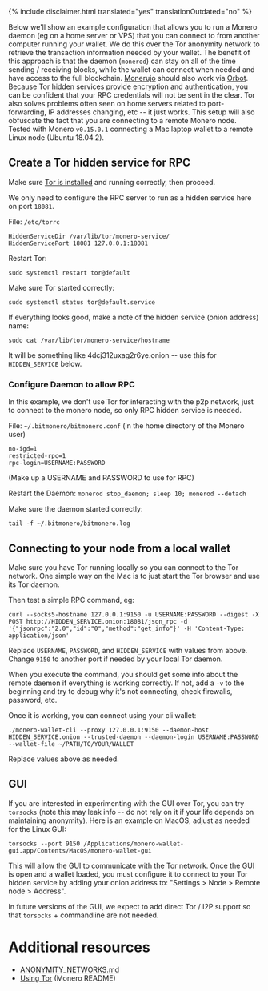 {% include disclaimer.html translated="yes" translationOutdated="no" %}

Below we'll show an example configuration that allows you to run a Monero daemon (eg on a home server or VPS) that you can connect to from another computer running your wallet.  We do this over the Tor anonymity network to retrieve the transaction information needed by your wallet.  The benefit of this approach is that the daemon (`monerod`) can stay on all of the time sending / receiving blocks, while the wallet can connect when needed and have access to the full blockchain. [Monerujo](https://www.monerujo.io/) should also work via [Orbot](https://guardianproject.info/apps/org.torproject.android/).  Because Tor hidden services provide encryption and authentication, you can be confident that your RPC credentials will not be sent in the clear.  Tor also solves problems often seen on home servers related to port-forwarding, IP addresses changing, etc -- it just works.  This setup will also obfuscate the fact that you are connecting to a remote Monero node. Tested with Monero `v0.15.0.1` connecting a Mac laptop wallet to a remote Linux node (Ubuntu 18.04.2).

## Create a Tor hidden service for RPC

Make sure [Tor is installed](https://community.torproject.org/relay/setup/bridge/debian-ubuntu/) and running correctly, then proceed.

We only need to configure the RPC server to run as a hidden service here on port `18081`.

File: `/etc/torrc`

```
HiddenServiceDir /var/lib/tor/monero-service/
HiddenServicePort 18081 127.0.0.1:18081
```
Restart Tor:
```
sudo systemctl restart tor@default
```

Make sure Tor started correctly:
```
sudo systemctl status tor@default.service
```

If everything looks good, make a note of the hidden service (onion address) name:
```
sudo cat /var/lib/tor/monero-service/hostname
```
It will be something like 4dcj312uxag2r6ye.onion -- use this for `HIDDEN_SERVICE` below.

### Configure Daemon to allow RPC

In this example, we don't use Tor for interacting with the p2p network, just to connect to the monero node, so only RPC hidden service is needed.

File: `~/.bitmonero/bitmonero.conf` (in the home directory of the Monero user)

```
no-igd=1
restricted-rpc=1
rpc-login=USERNAME:PASSWORD
```
(Make up a USERNAME and PASSWORD to use for RPC)

Restart the Daemon: `monerod stop_daemon; sleep 10; monerod --detach`

Make sure the daemon started correctly:
```
tail -f ~/.bitmonero/bitmonero.log
```

## Connecting to your node from a local wallet

Make sure you have Tor running locally so you can connect to the Tor network. One simple way on the Mac is to just start the Tor browser and use its Tor daemon.

Then test a simple RPC command, eg:
```
curl --socks5-hostname 127.0.0.1:9150 -u USERNAME:PASSWORD --digest -X POST http://HIDDEN_SERVICE.onion:18081/json_rpc -d '{"jsonrpc":"2.0","id":"0","method":"get_info"}' -H 'Content-Type: application/json'
```
Replace `USERNAME`, `PASSWORD`, and `HIDDEN_SERVICE` with values from above.  Change `9150` to another port if needed by your local Tor daemon.

When you execute the command, you should get some info about the remote daemon if everything is working correctly.  If not, add a ` -v ` to the beginning and try to debug why it's not connecting, check firewalls, password, etc.

Once it is working, you can connect using your cli wallet:
```
./monero-wallet-cli --proxy 127.0.0.1:9150 --daemon-host HIDDEN_SERVICE.onion --trusted-daemon --daemon-login USERNAME:PASSWORD --wallet-file ~/PATH/TO/YOUR/WALLET
```
Replace values above as needed.

## GUI

If you are interested in experimenting with the GUI over Tor, you can try `torsocks` (note this may leak info -- do not rely on it if your life depends on maintaining anonymity).  Here is an example on MacOS, adjust as needed for the Linux GUI:
```
torsocks --port 9150 /Applications/monero-wallet-gui.app/Contents/MacOS/monero-wallet-gui
```

This will allow the GUI to communicate with the Tor network.  Once the GUI is open and a wallet loaded, you must configure it to connect to your Tor hidden service by adding your onion address to:  "Settings > Node > Remote node > Address".

In future versions of the GUI, we expect to add direct Tor / I2P support so that `torsocks` + commandline are not needed.

# Additional resources

* [ANONYMITY_NETWORKS.md](https://github.com/monero-project/monero/blob/master/ANONYMITY_NETWORKS.md)
* [Using Tor](https://github.com/monero-project/monero#using-tor) (Monero README)
